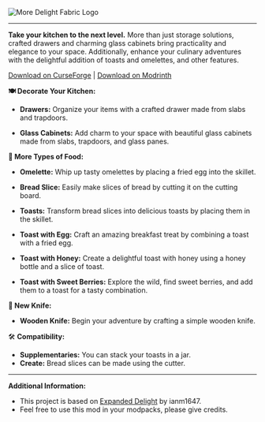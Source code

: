 ![More Delight Fabric Logo](https://cdn.modrinth.com/data/znHQQtuU/images/51cffd5c7cd4ad914acc174040ded427bab42aad.png)
___
**Take your kitchen to the next level.** More than just storage solutions, crafted drawers and charming glass cabinets bring practicality and elegance to your space. Additionally, enhance your culinary adventures with the delightful addition of toasts and omelettes, and other features.

[Download on CurseForge](https://curseforge.com/minecraft/mc-mods/more-delight-fabric) | [Download on Modrinth](https://modrinth.com/mod/more-delight-fabric)

**🍽️ Decorate Your Kitchen:**

- **Drawers:** Organize your items with a crafted drawer made from slabs and trapdoors.

- **Glass Cabinets:** Add charm to your space with beautiful glass cabinets made from slabs, trapdoors, and glass panes.

**🍪 More Types of Food:**

- **Omelette:** Whip up tasty omelettes by placing a fried egg into the skillet.

- **Bread Slice:** Easily make slices of bread by cutting it on the cutting board.

- **Toasts:** Transform bread slices into delicious toasts by placing them in the skillet.

- **Toast with Egg:** Craft an amazing breakfast treat by combining a toast with a fried egg.

- **Toast with Honey:** Create a delightful toast with honey using a honey bottle and a slice of toast.

- **Toast with Sweet Berries:** Explore the wild, find sweet berries, and add them to a toast for a tasty combination.

**🔪 New Knife:**

- **Wooden Knife:** Begin your adventure by crafting a simple wooden knife.

🛠️ **Compatibility:**

- **Supplementaries:** You can stack your toasts in a jar.
- **Create:** Bread slices can be made using the cutter.

___
**Additional Information:**

- This project is based on [Expanded Delight](https://modrinth.com/mod/expanded-delight) by ianm1647.
- Feel free to use this mod in your modpacks, please give credits.